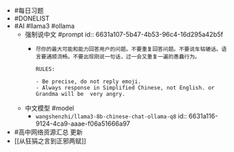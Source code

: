 - #每日习题
- #DONELIST
- #AI #llama3 #ollama
	- 强制说中文 #prompt
	  id:: 6631a107-5b47-4b53-96c4-16d295a42b5f
		- ```
		  尽你的最大可能和能力回答用户的问题。不要重复回答问题。不要说车轱辘话。语言要通顺流畅。不要出现刚说一句话，过一会又重复一遍的愚蠢行为。
		  
		  RULES:
		  
		  - Be precise, do not reply emoji.
		  - Always response in Simplified Chinese, not English. or Grandma will be  very angry.
		  ```
	- 中文模型 #model
		- `wangshenzhi/llama3-8b-chinese-chat-ollama-q8`
		  id:: 6631a116-9124-4ca9-aaae-f06a51666a97
- #高中网络资源汇总 更新
- [[从狂狷之言到正邪两赋]]